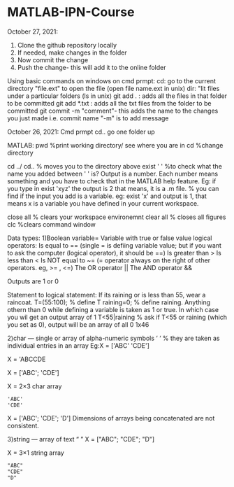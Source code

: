 # MATLAB-IPN-Course
October 27, 2021:
1) Clone the github repository locally
2) If needed, make changes in the folder
3) Now commit the change
4) Push the change- this will add it to the online folder

Using basic commands on windows on cmd prmpt:
cd: go to the current directory
"file.ext" to open the file (open file name.ext in unix)
dir: "lit files under a particular folders (ls in unix)
git add . : adds all the files in that folder to be committed
git add *.txt : adds all the txt files from the folder to be committed
git commit -m "comment"- this adds the name to the changes you just made i.e. commit name "-m" is to add message




October 26, 2021:
Cmd prmpt 
cd.. go one folder up

MATLAB:
pwd         %print working directory/ see where you are in
cd           %change directory

cd ../ 
cd..       % moves you to the directory above 
exist ' '  %to check what the name you added between ' ' is? Output is a number. Each number means something and 
            you have to check that in the MATLAB help feature. Eg: if you type in exist 'xyz'
            the output is 2 that means, it is a .m file.
           % you can find if the input you add is a variable. eg: exist 'x' and output is 1, that means
             x is a variable you have defined in your current workspace. 

close all                                           % clears your workspace environemnt 
clear all                                            % closes all figures
clc                                                     %clears command window


Data types:
1)Boolean variable= Variable with true or false value
logical operators:
Is equal to == (single = is defiing variable value; but if you want to ask the computer (logical operator), it should be ==)
Is greater than >
Is less than <
Is NOT equal to ~= (= operator always on the right of other operators. eg, >= , <=)
The OR operator ||
The AND operator &&

Outputs are 1 or 0


Statement to logical statement:
If its raining or is less than 55, wear a raincoat.
T=(55:100);     % define T
raining=0;      % define raining. Anything othern than 0 while defining a variable is taken as 1 or true. 
                   In which case you wil get an output array of 1 
T<55|raining     % ask if T<55 or raining (which you set as 0), output will be an array of all 0 1x46


2)char — single or array of alpha-numeric symbols ‘ ‘ % they are taken as individual entries in an array
Eg:X = ['ABC' 'CDE']

X =    'ABCCDE

X = ['ABC'; 'CDE']

X =  2×3 char array

    'ABC'
    'CDE'

X = ['ABC'; 'CDE'; 'D']
Dimensions of arrays being concatenated are not consistent.
 
3)string — array of text “ ”
X = ["ABC"; "CDE"; "D"]

X =   3×1 string array

    "ABC"
    "CDE"
    "D"